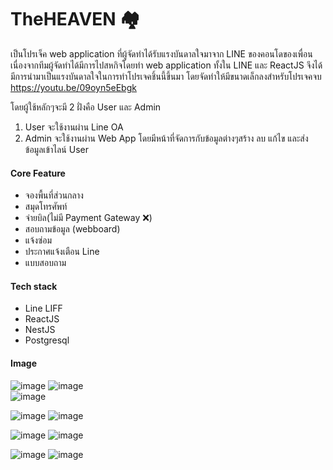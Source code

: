 # **TheHEAVEN 🏘**

เป็นโปรเจ็ค web application ที่ผู้จัดทำได้รับแรงบันดาลใจมาจาก LINE ของคอนโดของเพื่อน
เนื่องจากทีมผู้จัดทำได้มีการไปสหกิจโดยทำ web application ทั้งใน LINE และ ReactJS
จึงได้มีการนำมาเป็นแรงบันดาลใจในการทำโปรเจคชิ้นนี้ขึ้นมา โดยจัดทำให้มีขนาดเล็กลงสำหรับโปรเจคจบ
https://youtu.be/09oyn5eEbgk

โดยผู้ใช้หลักๆจะมี 2 ฝั่งคือ User และ Admin

1. User จะใช้งานผ่าน Line OA
2. Admin จะใช้งานผ่าน Web App โดยมีหน้าที่จัดการกับข้อมูลต่างๆสร้าง ลบ แก้ไข และส่งข้อมูลเข้าไลน์ User

#### **Core Feature**

* จองพื้นที่ส่วนกลาง
* สมุดโทรศัพท์
* จ่ายบิล(ไม่มี Payment Gateway ❌)
* สอบถามข้อมูล (webboard)
* แจ้งซ่อม
* ประกาศแจ้งเตือน Line
* แบบสอบถาม

#### **Tech stack**

* Line LIFF
* ReactJS
* NestJS
* Postgresql
#### **Image**

  ![image](https://user-images.githubusercontent.com/108406986/186454722-327e9d8d-9e71-488e-ba98-83aead7f9889.png)
  ![image](https://user-images.githubusercontent.com/108406986/186328050-e7ec069f-994f-4ca6-8a13-d1ec44eed792.png)  
  ![image](https://user-images.githubusercontent.com/108406986/188905286-f2ad3cba-f38d-4899-bd45-ed3c16358436.png)
  
  ![image](https://user-images.githubusercontent.com/108406986/188908724-b1075d44-ad8d-452a-8cc7-c6d56387d849.png)
  ![image](https://user-images.githubusercontent.com/108406986/188906372-220812d8-8394-46bf-b253-4c6a7c28151a.png)

  ![image](https://user-images.githubusercontent.com/108406986/188908119-442e8474-59c4-4b36-b4a2-e129c8524dd8.png)
  ![image](https://user-images.githubusercontent.com/108406986/188908198-06cdd9f6-3808-4fca-beef-8313cd762577.png)

  ![image](https://user-images.githubusercontent.com/108406986/189065507-8dbe5b0d-5dd9-4ff6-b8b0-4936fd7fb29c.png)
  ![image](https://user-images.githubusercontent.com/108406986/189065662-50a59f90-ba85-4e65-a414-fd675796ed0f.png)

